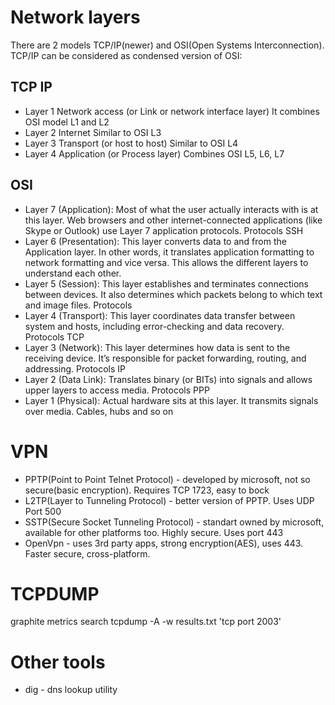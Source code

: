 # Network layers

There are 2 models TCP/IP(newer) and OSI(Open Systems Interconnection).
TCP/IP can be considered as condensed version of OSI:

## TCP IP

* Layer 1 Network access (or Link or network interface layer) It combines OSI model L1 and L2
* Layer 2 Internet Similar to OSI L3 
* Layer 3 Transport (or host to host) Similar to OSI L4
* Layer 4 Application (or Process layer) Combines OSI L5, L6, L7

## OSI

* Layer 7 (Application): Most of what the user actually interacts with is at this layer. Web browsers and other internet-connected applications (like Skype or Outlook) use Layer 7 application protocols. Protocols SSH
* Layer 6 (Presentation): This layer converts data to and from the Application layer. In other words, it translates application formatting to network formatting and vice versa. This allows the different layers to understand each other.
* Layer 5 (Session): This layer establishes and terminates connections between devices. It also determines which packets belong to which text and image files. Protocols 
* Layer 4 (Transport): This layer coordinates data transfer between system and hosts, including error-checking and data recovery. Protocols TCP
* Layer 3 (Network): This layer determines how data is sent to the receiving device. It’s responsible for packet forwarding, routing, and addressing. Protocols IP
* Layer 2 (Data Link): Translates binary (or BITs) into signals and allows upper layers to access media. Protocols PPP
* Layer 1 (Physical): Actual hardware sits at this layer. It transmits signals over media. Cables, hubs and so on

# VPN

* PPTP(Point to Point Telnet Protocol) - developed by microsoft, not so secure(basic encryption). Requires TCP 1723, easy to bock
* L2TP(Layer to Tunneling Protocol) - better version of PPTP. Uses UDP Port 500
* SSTP(Secure Socket Tunneling Protocol) - standart owned by microsoft, available for other platforms too. Highly secure. Uses port 443
* OpenVpn - uses 3rd party apps, strong encryption(AES), uses 443. Faster secure, cross-platform.

# TCPDUMP

graphite metrics search tcpdump -A -w results.txt 'tcp port 2003'

# Other tools

* dig - dns lookup utility
